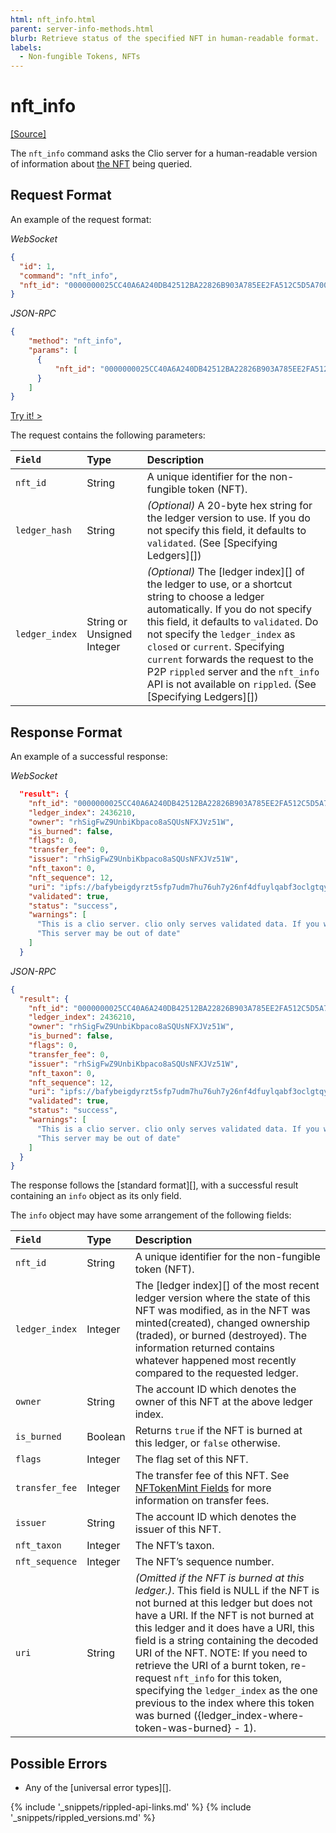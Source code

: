 ```yaml
---
html: nft_info.html
parent: server-info-methods.html
blurb: Retrieve status of the specified NFT in human-readable format.
labels:
  - Non-fungible Tokens, NFTs
---
```

# nft_info
[[Source]](https://github.com/XRPLF/clio/blob/4a5cb962b6971872d150777881801ce27ae9ed1a/src/rpc/handlers/NFTInfo.cpp "Source")

The `nft_info` command asks the Clio server for a human-readable version of information about [the NFT](non-fungible-tokens.html) being queried. 

## Request Format
An example of the request format:

<!-- MULTICODE_BLOCK_START -->

*WebSocket*

```json
{
  "id": 1,
  "command": "nft_info",
  "nft_id": "0000000025CC40A6A240DB42512BA22826B903A785EE2FA512C5D5A70000000C"
}
```

*JSON-RPC*

```json
{
    "method": "nft_info",
    "params": [
      {
          "nft_id": "0000000025CC40A6A240DB42512BA22826B903A785EE2FA512C5D5A70000000C"
      }
    ]
}
```

<!-- MULTICODE_BLOCK_END -->

[Try it! >](websocket-api-tool.html#nft_info)

The request contains the following parameters:

| `Field`        | Type                       | Description                    |
|:---------------|:---------------------------|:-------------------------------|
| `nft_id`       | String                     | A unique identifier for the non-fungible token (NFT). |
| `ledger_hash`  | String                     | _(Optional)_ A 20-byte hex string for the ledger version to use. If you do not specify this field, it defaults to `validated`. (See [Specifying Ledgers][]) |
| `ledger_index` | String or Unsigned Integer | _(Optional)_ The [ledger index][] of the ledger to use, or a shortcut string to choose a ledger automatically. If you do not specify this field, it defaults to `validated`. Do not specify the `ledger_index` as `closed` or `current`. Specifying `current` forwards the request to the P2P `rippled` server and the `nft_info` API is not available on `rippled`. (See [Specifying Ledgers][]) | 

## Response Format

An example of a successful response:

<!-- MULTICODE_BLOCK_START -->

*WebSocket*

```json
  "result": {
    "nft_id": "0000000025CC40A6A240DB42512BA22826B903A785EE2FA512C5D5A70000000C",
    "ledger_index": 2436210,
    "owner": "rhSigFwZ9UnbiKbpaco8aSQUsNFXJVz51W",
    "is_burned": false,
    "flags": 0,
    "transfer_fee": 0,
    "issuer": "rhSigFwZ9UnbiKbpaco8aSQUsNFXJVz51W",
    "nft_taxon": 0,
    "nft_sequence": 12,
    "uri": "ipfs://bafybeigdyrzt5sfp7udm7hu76uh7y26nf4dfuylqabf3oclgtqy55fbzdi",
    "validated": true,
    "status": "success",
    "warnings": [
      "This is a clio server. clio only serves validated data. If you want to talk to rippled, include 'ledger_index':'current' in your request",
      "This server may be out of date"
    ]
  }
```

*JSON-RPC*

```json
{
  "result": {
    "nft_id": "0000000025CC40A6A240DB42512BA22826B903A785EE2FA512C5D5A70000000C",
    "ledger_index": 2436210,
    "owner": "rhSigFwZ9UnbiKbpaco8aSQUsNFXJVz51W",
    "is_burned": false,
    "flags": 0,
    "transfer_fee": 0,
    "issuer": "rhSigFwZ9UnbiKbpaco8aSQUsNFXJVz51W",
    "nft_taxon": 0,
    "nft_sequence": 12,
    "uri": "ipfs://bafybeigdyrzt5sfp7udm7hu76uh7y26nf4dfuylqabf3oclgtqy55fbzdi",
    "validated": true,
    "status": "success",
    "warnings": [
      "This is a clio server. clio only serves validated data. If you want to talk to rippled, include 'ledger_index':'current' in your request",
      "This server may be out of date"
    ]
  }
}
```

<!-- MULTICODE_BLOCK_END -->

The response follows the [standard format][], with a successful result containing an `info` object as its only field.

The `info` object may have some arrangement of the following fields:

| `Field`                             | Type            | Description          |
|:------------------------------------|:----------------|:---------------------|
| `nft_id`                            | String          | A unique identifier for the non-fungible token (NFT). |
| `ledger_index`                      | Integer         | The [ledger index][] of the most recent ledger version where the state of this NFT was modified, as in the NFT was minted(created), changed ownership (traded), or burned (destroyed). The information returned contains whatever happened most recently compared to the requested ledger. |
| `owner`                             | String          | The account ID which denotes the owner of this NFT at the above ledger index. |
| `is_burned`                         | Boolean         | Returns `true` if the NFT is burned at this ledger, or `false` otherwise. |
| `flags `                            | Integer         | The flag set of this NFT. |
| `transfer_fee`                      | Integer         | The transfer fee of this NFT. See [NFTokenMint Fields](nftokenmint.html#nftokenmint-fields) for more information on transfer fees. |
| `issuer`                            | String          | The account ID which denotes the issuer of this NFT. |
| `nft_taxon`                         | Integer         | The NFT’s taxon. |
| `nft_sequence`                     | Integer         | The NFT’s sequence number. |
| `uri`                               | String          | _(Omitted if the NFT is burned at this ledger.)_. This field is NULL if the NFT is not burned at this ledger but does not have a URI.  If the NFT is not burned at this ledger and it does have a URI, this field is a string containing the decoded URI of the NFT. NOTE: If you need to retrieve the URI of a burnt token, re-request `nft_info` for this token, specifying the `ledger_index` as the one previous to the index where this token was burned ({ledger_index-where-token-was-burned} - 1). |


## Possible Errors

* Any of the [universal error types][].


<!--{# common link defs #}-->
{% include '_snippets/rippled-api-links.md' %}
{% include '_snippets/rippled_versions.md' %}

